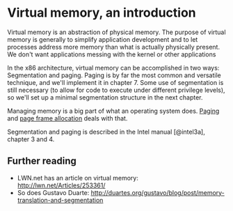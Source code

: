 # Virtual memory, an introduction

Virtual memory is an abstraction of physical memory. The purpose of virtual
memory is generally to simplify application development and to let processes
address more memory than what is actually physically present. We don't
want applications messing with the kernel or other applications

In the x86 architecture, virtual memory can be accomplished in two ways:
Segmentation and paging. Paging is by far the most common and versatile
technique, and we'll implement it in chapter 7. Some use of segmentation
is still necessary (to allow for code to execute under different privilege
levels), so we'll set up a minimal segmentation structure in the next chapter.

Managing memory is a big part of what an operating system does.
[Paging](#paging) and [page frame allocation](#page-frame-allocation) deals
with that.

Segmentation and paging is described in the Intel manual [@intel3a], chapter 3
and 4.

## Further reading

- LWN.net has an article on virtual memory: <http://lwn.net/Articles/253361/>
- So does Gustavo Duarte:
  <http://duartes.org/gustavo/blog/post/memory-translation-and-segmentation>

